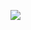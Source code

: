 ![](https://media.githubusercontent.com/media/dyzz/dyzz.github.io/master/images/SorcerousStrike3.png)